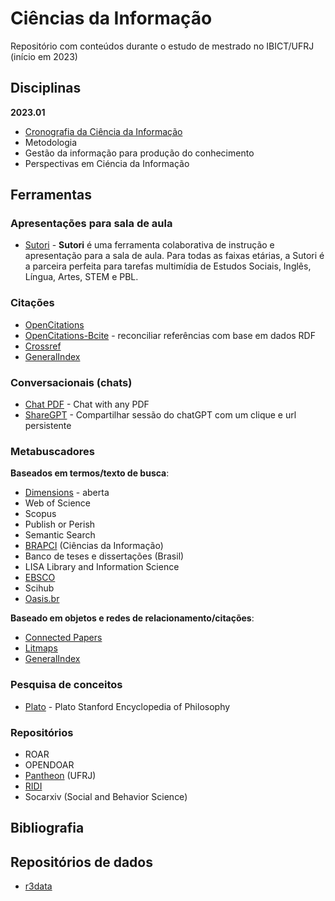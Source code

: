 # Ciências da Informação

Repositório com conteúdos durante o estudo de mestrado no IBICT/UFRJ (início em 2023)

## Disciplinas

**2023.01**

- [Cronografia da Ciência da Informação](/disciplinas/cronografia-da-ciencia-da-informacao.md)
- Metodologia
- Gestão da informação para produção do conhecimento
- Perspectivas em Ciéncia da Informação

## Ferramentas

### Apresentações para sala de aula

- [Sutori](https://www.sutori.com/en/) - **Sutori** é uma ferramenta colaborativa de instrução e apresentação para a sala de aula. Para todas as faixas etárias, a Sutori é a parceira perfeita para tarefas multimídia de Estudos Sociais, Inglês, Língua, Artes, STEM e PBL.

### Citações

- [OpenCitations](https://opencitations.net/)
- [OpenCitations-Bcite](https://github.com/opencitations/bcite) - reconciliar referências com base em dados RDF
- [Crossref](https://www.crossref.org/)
- [GeneralIndex](https://archive.org/details/GeneralIndex)

### Conversacionais (chats)

- [Chat PDF](https://www.chatpdf.com/) - Chat with any PDF
- [ShareGPT](https://sharegpt.com/) - Compartilhar sessão do chatGPT com um clique e url persistente

### Metabuscadores

**Baseados em termos/texto de busca**:

- [Dimensions](https://www.dimensions.ai) - aberta
- Web of Science
- Scopus
- Publish or Perish
- Semantic Search
- [BRAPCI](https://brapci.inf.br) (Ciências da Informação)
- Banco de teses e dissertações (Brasil)
- LISA Library and Information Science
- [EBSCO](https://www.ebsco.com)
- Scihub
- [Oasis.br](https://oasisbr.ibict.br/)

**Baseado em objetos e redes de relacionamento/citações**:

- [Connected Papers](https://www.connectedpapers.com/)
- [Litmaps](https://app.litmaps.com/)
- [GeneralIndex](https://archive.org/details/GeneralIndex)

### Pesquisa de conceitos

- [Plato](https://plato.stanford.edu/) - Plato Stanford Encyclopedia of Philosophy

### Repositórios

- ROAR
- OPENDOAR
- [Pantheon](https://pantheon.ufrj.br) (UFRJ)
- [RIDI](http://ridi.ibict.br)
- Socarxiv (Social and Behavior Science)

## Bibliografia

## Repositórios de dados

- [r3data](https://r3data.org)


